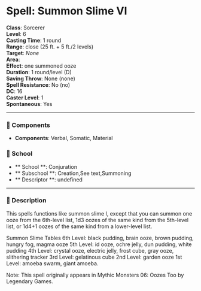 
# Spell: Summon Slime VI
**Class**: Sorcerer  
**Level**: 6  
**Casting Time**: 1 round  
**Range**: close (25 ft. + 5 ft./2 levels)  
**Target**: _None_  
**Area**:   
**Effect**: one summoned ooze  
**Duration**: 1 round/level (D)  
**Saving Throw**: None (none)  
**Spell Resistance**: No (no)  
**DC**: 16  
**Caster Level**: 1  
**Spontaneous**: Yes

---

### 🔮 Components
- **Components**: Verbal, Somatic, Material

### 🏫 School
- ** School **: Conjuration
- ** Subschool **: Creation,See text,Summoning
- ** Descriptor **: undefined
---

### 📜 Description
This spells functions like summon slime I, except that you can summon one ooze from the 6th-level list, 1d3 oozes of the same kind from the 5th-level list, or 1d4+1 oozes of the same kind from a lower-level list.

Summon Slime Tables
6th Level: black pudding, brain ooze, brown pudding, hungry fog, magma ooze
5th Level: id ooze, ochre jelly, dun pudding, white pudding
4th Level: crystal ooze, electric jelly, frost cube, gray ooze, slithering tracker
3rd Level: gelatinous cube
2nd Level: garden ooze
1st Level: amoeba swarm, giant amoeba.

Note: This spell originally appears in Mythic Monsters 06: Oozes Too by Legendary Games.
